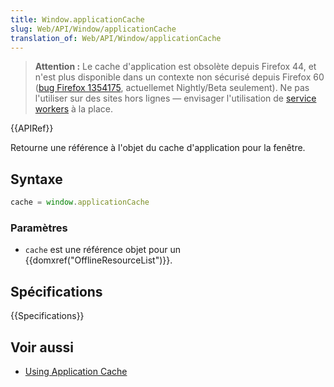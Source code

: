 ```yaml
---
title: Window.applicationCache
slug: Web/API/Window/applicationCache
translation_of: Web/API/Window/applicationCache
---
```


> **Attention :** Le cache d'application est obsolète depuis Firefox 44, et n'est plus disponible dans un contexte non sécurisé depuis Firefox 60 ([bug Firefox 1354175](https://bugzil.la/1354175), actuellemet Nightly/Beta seulement). Ne pas l'utiliser sur des sites hors lignes — envisager l'utilisation de [service workers](/fr/docs/Web/API/Service_Worker_API) à la place.

{{APIRef}}

Retourne une référence à l'objet du cache d'application pour la fenêtre.

## Syntaxe

```js
cache = window.applicationCache
```

### Paramètres

- `cache` est une référence objet pour un {{domxref("OfflineResourceList")}}.

## Spécifications

{{Specifications}}

## Voir aussi

- [Using Application Cache](/fr/docs/HTML/Using_the_application_cache)
